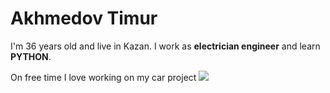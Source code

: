 # Akhmedov Timur

I'm 36 years old and live in Kazan.
I work as **electrician engineer** and learn **PYTHON**.

On free time I love working on my car project
![](/Users/timons/Desktop/Akhmedov_Pages/pictures/IMG_1507.jpg)
